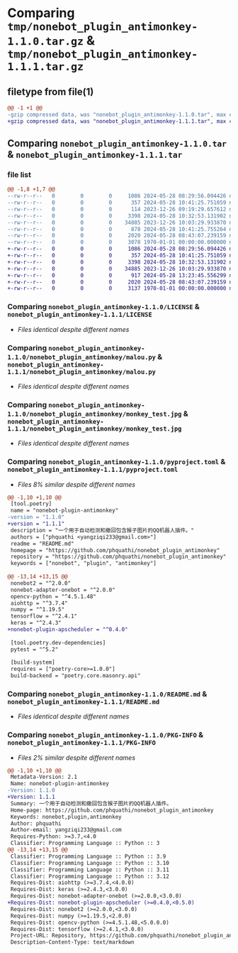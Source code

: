 # Comparing `tmp/nonebot_plugin_antimonkey-1.1.0.tar.gz` & `tmp/nonebot_plugin_antimonkey-1.1.1.tar.gz`

## filetype from file(1)

```diff
@@ -1 +1 @@
-gzip compressed data, was "nonebot_plugin_antimonkey-1.1.0.tar", max compression
+gzip compressed data, was "nonebot_plugin_antimonkey-1.1.1.tar", max compression
```

## Comparing `nonebot_plugin_antimonkey-1.1.0.tar` & `nonebot_plugin_antimonkey-1.1.1.tar`

### file list

```diff
@@ -1,8 +1,7 @@
--rw-r--r--   0        0        0     1086 2024-05-28 08:29:56.094426 nonebot_plugin_antimonkey-1.1.0/LICENSE
--rw-r--r--   0        0        0      357 2024-05-28 10:41:25.751059 nonebot_plugin_antimonkey-1.1.0/nonebot_plugin_antimonkey/__init__.py
--rw-r--r--   0        0        0      114 2023-12-26 09:19:29.657612 nonebot_plugin_antimonkey-1.1.0/nonebot_plugin_antimonkey/config.py
--rw-r--r--   0        0        0     3398 2024-05-28 10:32:53.131902 nonebot_plugin_antimonkey-1.1.0/nonebot_plugin_antimonkey/malou.py
--rw-r--r--   0        0        0    34885 2023-12-26 10:03:29.933870 nonebot_plugin_antimonkey-1.1.0/nonebot_plugin_antimonkey/monkey_test.jpg
--rw-r--r--   0        0        0      878 2024-05-28 10:41:25.755264 nonebot_plugin_antimonkey-1.1.0/pyproject.toml
--rw-r--r--   0        0        0     2020 2024-05-28 08:43:07.239159 nonebot_plugin_antimonkey-1.1.0/README.md
--rw-r--r--   0        0        0     3078 1970-01-01 00:00:00.000000 nonebot_plugin_antimonkey-1.1.0/PKG-INFO
+-rw-r--r--   0        0        0     1086 2024-05-28 08:29:56.094426 nonebot_plugin_antimonkey-1.1.1/LICENSE
+-rw-r--r--   0        0        0      357 2024-05-28 10:41:25.751059 nonebot_plugin_antimonkey-1.1.1/nonebot_plugin_antimonkey/__init__.py
+-rw-r--r--   0        0        0     3398 2024-05-28 10:32:53.131902 nonebot_plugin_antimonkey-1.1.1/nonebot_plugin_antimonkey/malou.py
+-rw-r--r--   0        0        0    34885 2023-12-26 10:03:29.933870 nonebot_plugin_antimonkey-1.1.1/nonebot_plugin_antimonkey/monkey_test.jpg
+-rw-r--r--   0        0        0      917 2024-05-28 13:23:45.556299 nonebot_plugin_antimonkey-1.1.1/pyproject.toml
+-rw-r--r--   0        0        0     2020 2024-05-28 08:43:07.239159 nonebot_plugin_antimonkey-1.1.1/README.md
+-rw-r--r--   0        0        0     3137 1970-01-01 00:00:00.000000 nonebot_plugin_antimonkey-1.1.1/PKG-INFO
```

### Comparing `nonebot_plugin_antimonkey-1.1.0/LICENSE` & `nonebot_plugin_antimonkey-1.1.1/LICENSE`

 * *Files identical despite different names*

### Comparing `nonebot_plugin_antimonkey-1.1.0/nonebot_plugin_antimonkey/malou.py` & `nonebot_plugin_antimonkey-1.1.1/nonebot_plugin_antimonkey/malou.py`

 * *Files identical despite different names*

### Comparing `nonebot_plugin_antimonkey-1.1.0/nonebot_plugin_antimonkey/monkey_test.jpg` & `nonebot_plugin_antimonkey-1.1.1/nonebot_plugin_antimonkey/monkey_test.jpg`

 * *Files identical despite different names*

### Comparing `nonebot_plugin_antimonkey-1.1.0/pyproject.toml` & `nonebot_plugin_antimonkey-1.1.1/pyproject.toml`

 * *Files 8% similar despite different names*

```diff
@@ -1,10 +1,10 @@
 [tool.poetry]
 name = "nonebot-plugin-antimonkey"
-version = "1.1.0"
+version = "1.1.1"
 description = "一个用于自动检测和撤回包含猴子图片的QQ机器人插件。"
 authors = ["phquathi <yangziqi233@gmail.com>"]
 readme = "README.md"
 homepage = "https://github.com/phquathi/nonebot_plugin_antimonkey"
 repository = "https://github.com/phquathi/nonebot_plugin_antimonkey"
 keywords = ["nonebot", "plugin", "antimonkey"]
 
@@ -13,14 +13,15 @@
 nonebot2 = "^2.0.0"
 nonebot-adapter-onebot = "^2.0.0"
 opencv-python = "^4.5.1.48"
 aiohttp = "^3.7.4"
 numpy = "^1.19.5"
 tensorflow = "^2.4.1"
 keras = "^2.4.3"
+nonebot-plugin-apscheduler = "^0.4.0"
 
 [tool.poetry.dev-dependencies]
 pytest = "^5.2"
 
 [build-system]
 requires = ["poetry-core>=1.0.0"]
 build-backend = "poetry.core.masonry.api"
```

### Comparing `nonebot_plugin_antimonkey-1.1.0/README.md` & `nonebot_plugin_antimonkey-1.1.1/README.md`

 * *Files identical despite different names*

### Comparing `nonebot_plugin_antimonkey-1.1.0/PKG-INFO` & `nonebot_plugin_antimonkey-1.1.1/PKG-INFO`

 * *Files 2% similar despite different names*

```diff
@@ -1,10 +1,10 @@
 Metadata-Version: 2.1
 Name: nonebot-plugin-antimonkey
-Version: 1.1.0
+Version: 1.1.1
 Summary: 一个用于自动检测和撤回包含猴子图片的QQ机器人插件。
 Home-page: https://github.com/phquathi/nonebot_plugin_antimonkey
 Keywords: nonebot,plugin,antimonkey
 Author: phquathi
 Author-email: yangziqi233@gmail.com
 Requires-Python: >=3.7,<4.0
 Classifier: Programming Language :: Python :: 3
@@ -13,14 +13,15 @@
 Classifier: Programming Language :: Python :: 3.9
 Classifier: Programming Language :: Python :: 3.10
 Classifier: Programming Language :: Python :: 3.11
 Classifier: Programming Language :: Python :: 3.12
 Requires-Dist: aiohttp (>=3.7.4,<4.0.0)
 Requires-Dist: keras (>=2.4.3,<3.0.0)
 Requires-Dist: nonebot-adapter-onebot (>=2.0.0,<3.0.0)
+Requires-Dist: nonebot-plugin-apscheduler (>=0.4.0,<0.5.0)
 Requires-Dist: nonebot2 (>=2.0.0,<3.0.0)
 Requires-Dist: numpy (>=1.19.5,<2.0.0)
 Requires-Dist: opencv-python (>=4.5.1.48,<5.0.0.0)
 Requires-Dist: tensorflow (>=2.4.1,<3.0.0)
 Project-URL: Repository, https://github.com/phquathi/nonebot_plugin_antimonkey
 Description-Content-Type: text/markdown
```

